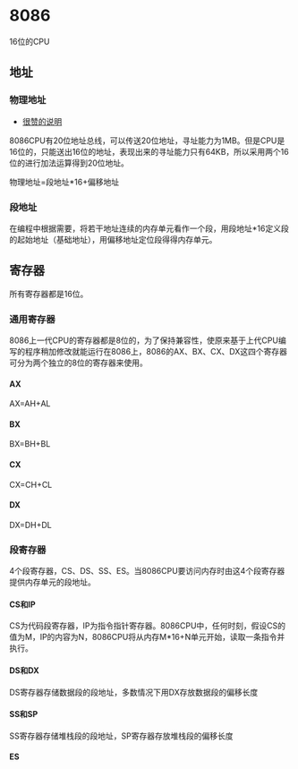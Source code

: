 # 8086

16位的CPU

## 地址

### 物理地址

+ [很赞的说明](https://blog.csdn.net/fly_wt/article/details/121435502)

8086CPU有20位地址总线，可以传送20位地址，寻址能力为1MB。但是CPU是16位的，只能送出16位的地址，表现出来的寻址能力只有64KB，所以采用两个16位的进行加法运算得到20位地址。

物理地址=段地址*16+偏移地址

### 段地址

在编程中根据需要，将若干地址连续的内存单元看作一个段，用段地址*16定义段的起始地址（基础地址），用偏移地址定位段得得内存单元。

## 寄存器

所有寄存器都是16位。

### 通用寄存器

8086上一代CPU的寄存器都是8位的，为了保持兼容性，使原来基于上代CPU编写的程序稍加修改就能运行在8086上，8086的AX、BX、CX、DX这四个寄存器可分为两个独立的8位的寄存器来使用。

#### AX

AX=AH+AL

#### BX

BX=BH+BL

#### CX

CX=CH+CL

#### DX

DX=DH+DL

### 段寄存器

4个段寄存器，CS、DS、SS、ES。当8086CPU要访问内存时由这4个段寄存器提供内存单元的段地址。

#### CS和IP

CS为代码段寄存器，IP为指令指针寄存器。8086CPU中，任何时刻，假设CS的值为M，IP的内容为N，8086CPU将从内存M*16+N单元开始，读取一条指令并执行。

#### DS和DX

DS寄存器存储数据段的段地址，多数情况下用DX存放数据段的偏移长度

#### SS和SP

SS寄存器存储堆栈段的段地址，SP寄存器存放堆栈段的偏移长度

#### ES





